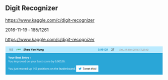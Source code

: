 ## Digit Recognizer

https://www.kaggle.com/c/digit-recognizer

2016-11-19 : 185/1261

<a href="https://www.kaggle.com/c/digit-recognizer" target="_blank">https://www.kaggle.com/c/digit-recognizer</a>

<img src="Best-Record.png" />
